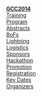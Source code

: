 <div class="alert alert-info float-right text-center">

[**GCC2014**](/events/gcc2014/)  
[Training](/events/gcc2014/training-day)  
[Program](/events/gcc2014/program)  
[Abstracts](/events/gcc2014/abstracts)  
[BoFs](/events/gcc2014/bofs)  
[Lightning](/events/gcc2014/lightning)  
[Logistics](/events/gcc2014/logistics)  
[Sponsors](/events/gcc2014/sponsor-exhibit)  
[Hackathon](/events/gcc2014/hackathon)  
[Promotion](/events/gcc2014/promotion)  
[Registration](/events/gcc2014/register)  
[Key Dates](/events/gcc2014/key-dates)  
[Organizers](/events/gcc2014/organizers)  

</div>

